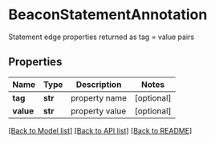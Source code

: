 # BeaconStatementAnnotation

Statement edge properties returned as tag = value pairs 
## Properties
Name | Type | Description | Notes
------------ | ------------- | ------------- | -------------
**tag** | **str** | property name  | [optional] 
**value** | **str** | property value  | [optional] 

[[Back to Model list]](../README.md#documentation-for-models) [[Back to API list]](../README.md#documentation-for-api-endpoints) [[Back to README]](../README.md)


